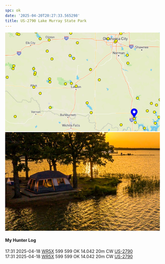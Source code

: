 ```yaml
---
spc: ok
date: '2025-04-20T20:27:33.565298'
title: US-2790 Lake Murray State Park
---
```


![pasted_image.png](/static/pasted_image_0134.png)
![pasted_image001.png](/static/pasted_image001_0115.png)

#### My Hunter Log
17:31    2025-04-18    [WR5X](https://qrz.com/db/WR5X)    599    599    OK    14.042    20m    CW    [US-2790](https://pota.app/#/park/US-2790)
<BR>17:31	2025-04-18	[WR5X](https://qrz.com/db/WR5X)	599	599	OK	14.042	20m	CW	[US-2790](https://pota.app/#/park/US-2790)